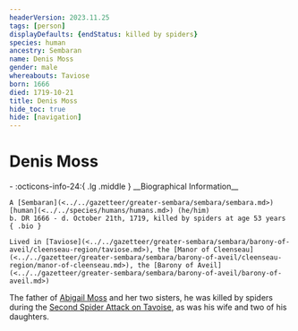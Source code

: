 ```yaml
---
headerVersion: 2023.11.25
tags: [person]
displayDefaults: {endStatus: killed by spiders}
species: human
ancestry: Sembaran
name: Denis Moss
gender: male
whereabouts: Taviose
born: 1666
died: 1719-10-21
title: Denis Moss
hide_toc: true
hide: [navigation]
---
```

# Denis Moss
<div class="grid cards ext-narrow-margin ext-one-column" markdown>
- :octicons-info-24:{ .lg .middle } __Biographical Information__

    A [Sembaran](<../../gazetteer/greater-sembara/sembara/sembara.md>) [human](<../../species/humans/humans.md>) (he/him)  
    b. DR 1666 - d. October 21th, 1719, killed by spiders at age 53 years  
    { .bio }

    Lived in [Taviose](<../../gazetteer/greater-sembara/sembara/barony-of-aveil/cleenseau-region/taviose.md>), the [Manor of Cleenseau](<../../gazetteer/greater-sembara/sembara/barony-of-aveil/cleenseau-region/manor-of-cleenseau.md>), the [Barony of Aveil](<../../gazetteer/greater-sembara/sembara/barony-of-aveil/barony-of-aveil.md>)
</div>


The father of [Abigail Moss](<./abigail-moss.md>) and her two sisters, he was killed by spiders during the [Second Spider Attack on Tavoise](<../../events/1700s/1719/10/second-spider-attack-on-tavoise.md>), as was his wife and two of his daughters. 
